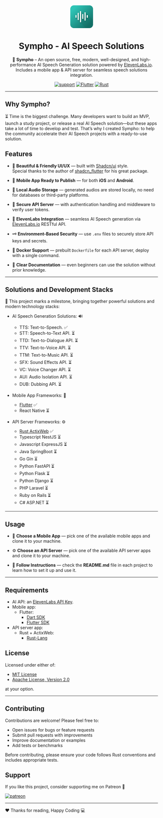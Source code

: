 <div style="text-align: center;">

![sympho-logo](https://raw.githubusercontent.com/hamzaelmarjani/sympho/refs/heads/main/assets/sympho-logo.png?token=GHSAT0AAAAAADJR7PZKFGNGWLZRAKTYSCMO2F6TZWA)
# Sympho - AI Speech Solutions

🎵 **Sympho** – An open source, free, modern, well-designed, and high-performance AI Speech Generation solution powered by
[ElevenLabs.io](https://elevenlabs.io/). Includes a mobile app & API server for seamless speech solutions integration.

[![support](https://img.shields.io/badge/Support-Open_Source-black?style=for-the-badge&logo=Patreon&logoColor=white)](https://www.patreon.com/elmarjanihamza/gift)
[![Flutter](https://img.shields.io/badge/Flutter-Repo-blue?style=for-the-badge&logo=flutter&logoColor=white)](https://github.com/hamzaelmarjani/sympho/tree/main/App/sympho-mobile-app-flutter)
[![Rust](https://img.shields.io/badge/Rust-Repo-orange?style=for-the-badge&logo=Rust&logoColor=white)](https://github.com/hamzaelmarjani/sympho/tree/main/API/sympho-api-rust)

</div>

---

## Why Sympho?

⏳ Time is the biggest challenge. Many developers want to build an MVP, launch a study project, or release a real AI
Speech solution—but these apps take a lot of time to develop and test. That’s why I created Sympho: to help the
community accelerate their AI Speech projects with a ready-to-use solution.

## Features

- 🎨 **Beautiful & Friendly UI/UX** — built with [Shadcn/ui](https://ui.shadcn.com/) style.  
  Special thanks to the author of [shadcn_flutter](https://pub.dev/packages/shadcn_flutter) for his great package.

- 📱 **Mobile App Ready to Publish** — for both **iOS** and **Android**.

- 🎵 **Local Audio Storage** — generated audios are stored locally, no need for databases or third-party platforms.

- 🔐 **Secure API Server** — with authentication handling and middleware to verify user tokens.

- 🤖 **ElevenLabs Integration** — seamless AI Speech generation
  via [ElevenLabs.io](https://elevenlabs.io/docs/api-reference/introduction) RESTful API.

- 🗝️ **Environment-Based Security** — use `.env` files to securely store API keys and secrets.

- 🐳 **Docker Support** — prebuilt `Dockerfile` for each API server, deploy with a single command.

- 📖 **Clear Documentation** — even beginners can use the solution without prior knowledge.

---

## Solutions and Development Stacks

🚀 This project marks a milestone, bringing together powerful solutions and modern technology stacks:

- AI Speech Generation Solutions: 🔊
    + TTS: Text-to-Speech. ✅
    + STT: Speech-to-Text API. ⏳
    + TTD: Text-to-Dialogue API. ⏳
    + TTV: Text-to-Voice API. ⏳
    + TTM: Text-to-Music API. ⏳
    + SFX: Sound Effects API. ⏳
    + VC: Voice Changer API. ⏳
    + AUI: Audio Isolation API. ⏳
    + DUB: Dubbing API. ⏳


- Mobile App Frameworks: 📱
    + [Flutter](https://github.com/hamzaelmarjani/sympho/tree/main/App/sympho-mobile-app-flutter) ✅
    + React Native ⏳


- API Server Frameworks: ⚙️
    + [Rust ActixWeb](https://github.com/hamzaelmarjani/sympho/tree/main/API/sympho-api-rust) ✅
    + Typescript NestJS ⏳
    + Javascript ExpressJS ⏳
    + Java SpringBoot ⏳
    + Go Gin ⏳
    + Python FastAPI ⏳
    + Python Flask ⏳
    + Python Django ⏳
    + PHP Laravel ⏳
    + Ruby on Rails ⏳
    + C# ASP.NET ⏳

---

## Usage

- 📲 **Choose a Mobile App** — pick one of the available mobile apps and clone it to your machine.

- ⚙️ **Choose an API Server** — pick one of the available API server apps and clone it to your machine.

- 📖 **Follow Instructions** — check the **README.md** file in each project to learn how to set it up and use it.

---


## Requirements

- AI API: an [ElevenLabs API Key](https://elevenlabs.io/app/developers/api-keys).
- Mobile app:
  + Flutter: 
    + [Dart SDK](https://dart.dev/get-dart)
    + [Flutter SDK](https://docs.flutter.dev/get-started/install)
- API server app:
  + Rust + ActixWeb:
    + [Rust-Lang](https://www.rust-lang.org/learn/get-started)

## License

Licensed under either of:

- [MIT License](LICENSE-MIT)
- [Apache License, Version 2.0](LICENSE-APACHE)

at your option.

---

## Contributing

Contributions are welcome! Please feel free to:

- Open issues for bugs or feature requests
- Submit pull requests with improvements
- Improve documentation or examples
- Add tests or benchmarks

Before contributing, please ensure your code follows Rust conventions and includes appropriate tests.

## Support

If you like this project, consider supporting me on Patreon 💖

[![patreon](https://img.shields.io/badge/Support-Open_Source-black?style=for-the-badge&logo=Patreon&logoColor=white)](https://www.patreon.com/elmarjanihamza/gift)

---

❤️ Thanks for reading, Happy Coding 💻


